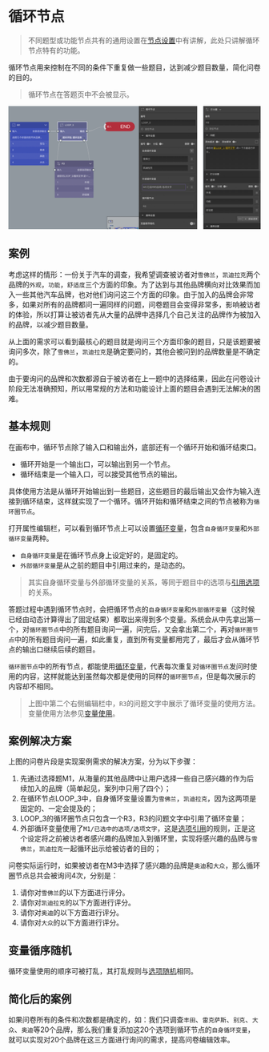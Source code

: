```index

```

```tag

```

```summary

```
# 循环节点

> 不同题型或功能节点共有的通用设置在[节点设置](../node-setting/concept.md)中有讲解，此处只讲解循环节点特有的功能。

循环节点用来控制在不同的条件下重复做一些题目，达到减少题目数量，简化问卷的目的。

> 循环节点在答题页中不会被显示。

<img src='./images/loop.png' width='1000'>

## 案例
考虑这样的情形：一份关于汽车的调查，我希望调查被访者对`雪佛兰`，`凯迪拉克`两个品牌的`外观`，`功能`，`舒适度`三个方面的印象。为了达到与其他品牌横向对比效果而加入一些其他汽车品牌，也对他们询问这三个方面的印象。由于加入的品牌会非常多，如果对所有的品牌都问一遍同样的问题，问卷题目会变得非常多，影响被访者的体验，所以打算让被访者先从大量的品牌中选择几个自己关注的品牌作为被加入的品牌，以减少题目数量。

从上面的需求可以看到最核心的题目就是询问三个方面印象的题目，只是该题要被询问多次，除了`雪佛兰`，`凯迪拉克`是确定要问的，其他会被问到的品牌数量是不确定的。

由于要询问的品牌和次数都源自于被访者在上一题中的选择结果，因此在问卷设计阶段无法准确预知，所以用常规的方法和功能设计上面的题目会遇到无法解决的困难。

## 基本规则

在画布中，循环节点除了输入口和输出外，底部还有一个循环开始和循环结束口。
+ 循环开始是一个输出口，可以输出到另一个节点。
+ 循环结束是一个输入口，可以接受其他节点的输出。

具体使用方法是从循环开始输出到一些题目，这些题目的最后输出又会作为输入连接到循环结束，这样就实现了一个循环。循环开始和循环结束之间的节点被称为`循环圈节点`。

打开属性编辑栏，可以看到循环节点上可以设置[循环变量](../variable/loop-type.md)，包含`自身循环变量`和`外部循环变量`两种。
+ `自身循环变量`是在循环节点身上设定好的，是固定的。
+ `外部循环变量`是从之前的题目中引用过来的，是动态的。
> 其实自身循环变量与外部循环变量的关系，等同于题目中的选项与[引用选项](../opt-reference/concept.md)的关系。

答题过程中遇到循环节点时，会把循环节点的`自身循环变量`和`外部循环变量`（这时候已经由动态计算得出了固定结果）都取出来得到多个变量。系统会从中先拿出第一个，对`循环圈节点`中的所有题目询问一遍，问完后，又会拿出第二个，再对`循环圈节点`中的所有题目询问一遍，如此重复，直到所有变量都用完了，最后才会从循环节点的输出口继续后续的题目。

`循环圈节点`中的所有节点，都能使用[循环变量](../variable/loop-type.md)，代表每次重复对`循环圈节点`发问时使用的内容，这样就能达到虽然每次都是使用的同样的`循环圈节点`，但是每次展示的内容却不相同。

> 上图中第二个右侧编辑栏中，`R3`的问题文字中展示了循环变量的使用方法。变量使用方法参见[变量使用](../variable/usage.md)。

## 案例解决方案
上图的问卷片段是实现案例需求的解决方案，分为以下步骤：
1. 先通过选择题M1，从海量的其他品牌中让用户选择一些自己感兴趣的作为后续加入的品牌（简单起见，案列中只用了四个）；
2. 在循环节点LOOP_3中，自身循环变量设置为`雪佛兰`，`凯迪拉克`，因为这两项是固定的、一定会提及的；
3. LOOP_3的循环圈节点只包含一个R3，R3的问题文字中引用了循环变量；
4. 外部循环变量使用了`M1/已选中的选项/选项文字`，这是[选项引用](../opt-reference/concept.md)的规则，正是这个设定将之前被访者者感兴趣的品牌加入到循环里，实现将感兴趣的品牌与`雪佛兰`，`凯迪拉克`一起循环出示给被访者的目的；

问卷实际运行时，如果被访者在M3中选择了感兴趣的品牌是`奥迪`和`大众`，那么循环圈节点总共会被询问4次，分别是：
1. 请你对`雪佛兰`的以下方面进行评分。
2. 请你对`凯迪拉克`的以下方面进行评分。
3. 请你对`奥迪`的以下方面进行评分。
4. 请你对`大众`的以下方面进行评分。

## 变量循序随机
循环变量使用的顺序可被打乱，其打乱规则与[选项随机](../node-setting/option-random.md)相同。

## 简化后的案例
如果问卷所有的条件和次数都是确定的，如：我们只调查`丰田`、`雷克萨斯`、`别克`、`大众`、`奥迪`等20个品牌，那么我们重复添加这20个选项到循环节点的`自身循环变量`，就可以实现对20个品牌在这三方面进行询问的需求，提高问卷编辑效率。
